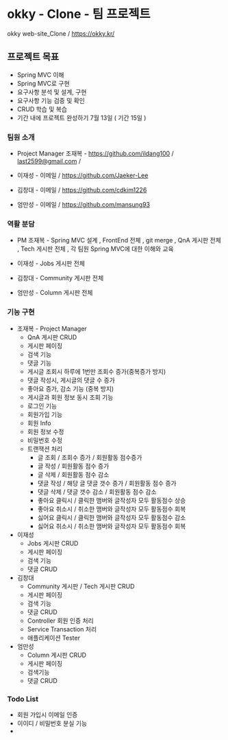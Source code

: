 # okky - Clone - 팀 프로젝트

okky web-site_Clone / <https://okky.kr/>

## 프로젝트 목표
 * Spring MVC 이해
 * Spring MVC로 구현
 * 요구사항 분석 및 설계, 구현
 * 요구사항 기능 검증 및 확인
 * CRUD 학습 및 복습
 * 기간 내에 프로젝트 완성하기 7월 13일 ( 기간 15일 )

### 팀원 소개

 * Project Manager 조재복 - <https://github.com/ildang100> / last2599@gmail.com / 

 * 이재성 - 이메일 / <https://github.com/Jaeker-Lee>

 * 김창대 - 이메일 / <https://github.com/cdkim1226>

 * 엄만성 - 이메일 / <https://github.com/mansung93>

### 역활 분담

 * PM 조재복 - Spring MVC 설계 , FrontEnd 전체 , git merge , QnA 게시판 전체 , Tech 게시판  전체 , 각 팀원 Spring MVC에 대한 이해와 교육

 * 이재성 - Jobs 게시판 전체

 * 김창대 - Community 게시판 전체

 * 엄만성 - Column 게시판 전체


### 기능 구현
 * 조재복 - Project Manager
    * QnA 게시판 CRUD
    * 게시판 페이징
    * 검색 기능
    * 댓글 기능
    * 게시글 조회시 하루에 1번만 조회수 증가(중복증가 방지)
    * 댓글 작성시, 게시글의 댓글 수 증가
    * 좋아요 증가, 감소 기능 (중복 방지)
    * 게시글과 회원 정보 동시 조회 기능
    * 로그인 기능
    * 회원가입 기능
    * 회원 Info
    * 회원 정보 수정
    * 비밀번호 수정
    * 트랜잭션 처리 
       * 글 조회 / 조회수 증가 / 회원활동 점수증가
       * 글 작성 / 회원활동 점수 증가
       * 글 삭제 / 회원활동 점수 감소
       * 댓글 작성 / 해당 글 댓글 갯수 증가 / 회원활동 점수 증가
       * 댓글 삭제 / 댓글 갯수 감소 / 회원활동 점수 감소
       * 좋아요 클릭시 / 클릭한 맴버와 글작성자 모두 활동점수 상승
       * 좋아요 취소시 / 취소한 맴버와 글작성자 모두 활동점수 회복
       * 싫어요 클릭시 / 클릭한 맴버와 글작성자 모두 활동점수 감소
       * 싫어요 취소시 / 취소한 맴버와 글작성자 모두 활동점수 회복
 * 이재성
    * Jobs 게시판 CRUD
    * 게시판 페이징
    * 검색 기능
    * 댓글 CRUD
 * 김창대
    * Community 게시판 / Tech 게시판 CRUD
    * 게시판 페이징
    * 검색 기능
    * 댓글 CRUD
    * Controller 회원 인증 처리
    * Service Transaction 처리
    * 애플리케이션 Tester
 * 엄만성
    * Column 게시판 CRUD
    * 게시판 페이징
    * 검색기능
    * 댓글 CRUD
    
### Todo List
 * 회원 가입시 이메일 인증
 * 이이디 / 비밀번호 분실  기능
 * 

       